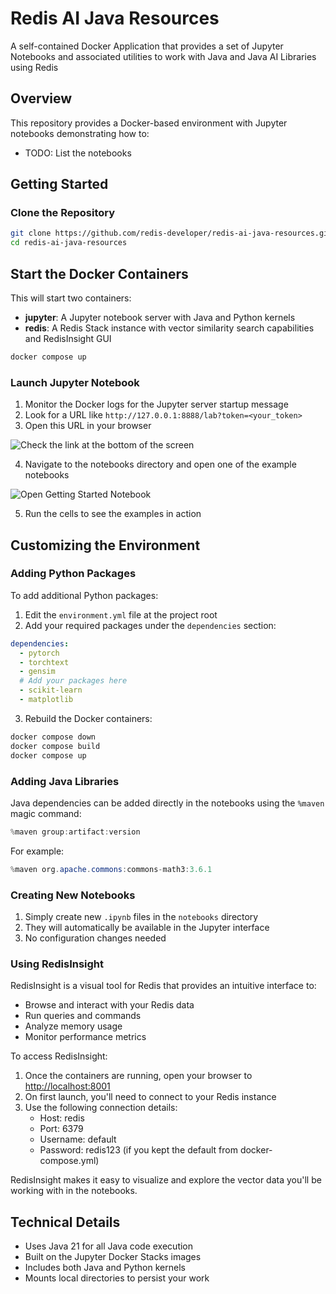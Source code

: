 # Redis AI Java Resources

A self-contained Docker Application that provides a set of Jupyter Notebooks and associated utilities to work with Java and Java AI Libraries using Redis

## Overview

This repository provides a Docker-based environment with Jupyter notebooks demonstrating how to:

- TODO: List the notebooks

## Getting Started

### Clone the Repository

```bash
git clone https://github.com/redis-developer/redis-ai-java-resources.git
cd redis-ai-java-resources
```

## Start the Docker Containers

This will start two containers:
- **jupyter**: A Jupyter notebook server with Java and Python kernels
- **redis**: A Redis Stack instance with vector similarity search capabilities and RedisInsight GUI

```bash
docker compose up
```

### Launch Jupyter Notebook

1. Monitor the Docker logs for the Jupyter server startup message
2. Look for a URL like `http://127.0.0.1:8888/lab?token=<your_token>`
3. Open this URL in your browser

![Check the link at the bottom of the screen](./data/screenshot.png)

4. Navigate to the notebooks directory and open one of the example notebooks

![Open Getting Started Notebook](./data/screenshot2.png)

5. Run the cells to see the examples in action

## Customizing the Environment

### Adding Python Packages

To add additional Python packages:

1. Edit the `environment.yml` file at the project root
2. Add your required packages under the `dependencies` section:

```yaml
dependencies:
  - pytorch
  - torchtext
  - gensim
  # Add your packages here
  - scikit-learn
  - matplotlib
```

3. Rebuild the Docker containers:

```bash
docker compose down
docker compose build
docker compose up
```

### Adding Java Libraries

Java dependencies can be added directly in the notebooks using the `%maven` magic command:

```java
%maven group:artifact:version
```

For example:
```java
%maven org.apache.commons:commons-math3:3.6.1
```

### Creating New Notebooks

1. Simply create new `.ipynb` files in the `notebooks` directory
2. They will automatically be available in the Jupyter interface
3. No configuration changes needed

### Using RedisInsight

RedisInsight is a visual tool for Redis that provides an intuitive interface to:
- Browse and interact with your Redis data
- Run queries and commands
- Analyze memory usage
- Monitor performance metrics

To access RedisInsight:
1. Once the containers are running, open your browser to [http://localhost:8001](http://localhost:8001)
2. On first launch, you'll need to connect to your Redis instance
3. Use the following connection details:
   - Host: redis
   - Port: 6379
   - Username: default
   - Password: redis123 (if you kept the default from docker-compose.yml)

RedisInsight makes it easy to visualize and explore the vector data you'll be working with in the notebooks.

## Technical Details

- Uses Java 21 for all Java code execution
- Built on the Jupyter Docker Stacks images
- Includes both Java and Python kernels
- Mounts local directories to persist your work